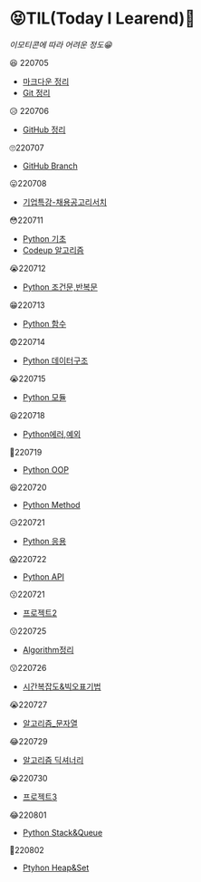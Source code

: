 # 😝TIL(Today I Learend)📝

*이모티콘에 따라 어려운 정도😁*

😆 220705 

- [마크다운 정리](https://github.com/rhoeunbin/TIL/blob/master/Day1/%EB%A7%88%ED%81%AC%EB%8B%A4%EC%9A%B4%EC%A0%95%EB%A6%AC.md)
- [Git 정리](https://github.com/rhoeunbin/TIL/blob/master/Day1/git%EC%A0%95%EB%A6%AC.md)

😥 220706

- [GitHub 정리](https://github.com/rhoeunbin/TIL/blob/master/Day2/github.md)

🙄220707

- [GitHub Branch](https://github.com/rhoeunbin/TIL/blob/master/Day3/github%EC%A0%95%EB%A6%AC2.md)

😛220708

- [기업특강-채용공고리서치](https://github.com/rhoeunbin/job-research)

😳220711

- [Python 기초](https://github.com/rhoeunbin/TIL/blob/master/220711/Python%EC%A0%95%EB%A6%AC.md)
- [Codeup 알고리즘](https://github.com/rhoeunbin/TIL/commit/a59f4af79c7bd375b6dd686cc6ca9edea1eb4ef7#diff-072a6211ca95f5796ff2ace2f1da3e07704b5d831f4984395c063b40ea9cac27)

😭220712

- [Python 조건문,반복문](https://github.com/rhoeunbin/TIL/blob/master/220711/Python%EC%A0%95%EB%A6%AC.md)

😁220713

- [Python 함수](https://github.com/rhoeunbin/TIL/blob/master/220713/python%20%ED%95%A8%EC%88%98.md)

😨220714

- [Python 데이터구조](https://github.com/rhoeunbin/TIL/blob/master/220714/%EB%8D%B0%EC%9D%B4%ED%84%B0%20%EA%B5%AC%EC%A1%B0.md)

😭220715

- [Python 모듈](https://github.com/rhoeunbin/TIL/blob/master/220715/python%EB%AA%A8%EB%93%88.md)





😆220718

- [Python에러,예외](https://github.com/rhoeunbin/TIL/blob/master/220718/python%EC%97%90%EB%9F%AC_%EC%98%88%EC%99%B8.md)

🤭220719

- [Python OOP](https://github.com/rhoeunbin/TIL/blob/master/220719/OOP.md)

😆220720

- [Python Method](https://github.com/rhoeunbin/TIL/blob/master/220720/python%EB%A9%94%EC%86%8C%EB%93%9C.md)

😥220721

- [Python 응용](https://github.com/rhoeunbin/TIL/blob/master/220721/%ED%8C%8C%EC%9D%B4%EC%8D%AC%20%EC%9D%91%EC%9A%A9.md)

😱220722

- [Python API](https://github.com/rhoeunbin/TIL/blob/master/220722/%ED%8C%8C%EC%9D%B4%EC%8D%ACAPI.md)

😗220721

- [프로젝트2](https://github.com/rhoeunbin/01-PJT-02/tree/main/2%ED%9A%8C%EC%B0%A8/%EB%85%B8%EC%9D%80%EB%B9%88)



😗220725

- [Algorithm정리](https://github.com/rhoeunbin/TIL/blob/master/220725/%EC%95%8C%EA%B3%A0%EB%A6%AC%EC%A6%98.md)

😗220726

- [시간복잡도&빅오표기법](https://github.com/rhoeunbin/TIL/blob/master/220726/%EC%8B%9C%EA%B0%84%20%EB%B3%B5%EC%9E%A1%EB%8F%84%26%EB%B9%85%EC%98%A4%20%ED%91%9C%EA%B8%B0%EB%B2%95.md)

😭220727

- [알고리즘_문자열](https://github.com/rhoeunbin/TIL/blob/master/220727/%EB%AC%B8%EC%9E%90%EC%97%B4(String).md)

😂220729

- [알고리즘 딕셔너리](https://github.com/rhoeunbin/TIL/blob/master/220728/%EB%94%95%EC%85%94%EB%84%88%EB%A6%AC%7BDictionary%7D.md)

😭220730

- [프로젝트3](https://github.com/rhoeunbin/01-PJT-03/commit/a21f1f85400e6475404e0c9f495237eeff9defae)



😂220801

- [Python Stack&Queue](https://github.com/rhoeunbin/TIL/blob/master/220801/%EC%8A%A4%ED%83%9D%2C%ED%81%90(Stack%2C%20Queue).md)

🤭220802

- [Ptyhon Heap&Set](https://github.com/rhoeunbin/TIL/blob/master/220802/%ED%9E%99(Heap)%26%EC%85%8B(Set).md)
